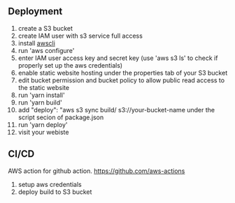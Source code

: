 ## Deployment

<!-- S3 bucket static website hosting -->
<!-- Windows Subsystem for Linux  -->

1. create a S3 bucket
2. create IAM user with s3 service full access
3. install [awscli](<(https://docs.aws.amazon.com/cli/latest/userguide/getting-started-install.html)>)
4. run 'aws configure'
5. enter IAM user access key and secret key (use 'aws s3 ls' to check if properly set up the aws credentials)
6. enable static website hosting under the properties tab of your S3 bucket
7. edit bucket permission and bucket policy to allow public read access to the static website
8. run 'yarn install'
9. run 'yarn build'
10. add "deploy": "aws s3 sync build/ s3://your-bucket-name under the script secion of package.json
11. run 'yarn deploy'
12. visit your webiste

## CI/CD

AWS action for github action. https://github.com/aws-actions

1. setup aws credentials
2. deploy build to S3 bucket
